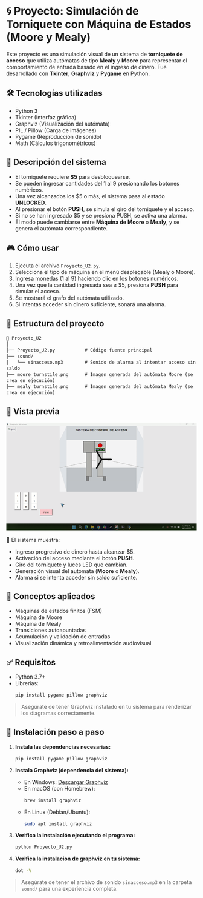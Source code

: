 # 🌀 Proyecto: Simulación de Torniquete con Máquina de Estados (Moore y Mealy)

Este proyecto es una simulación visual de un sistema de **torniquete de acceso** que utiliza autómatas de tipo **Mealy** y **Moore** para representar el comportamiento de entrada basado en el ingreso de dinero. Fue desarrollado con **Tkinter**, **Graphviz** y **Pygame** en Python.

## 🛠 Tecnologías utilizadas

- Python 3
- Tkinter (Interfaz gráfica)
- Graphviz (Visualización del autómata)
- PIL / Pillow (Carga de imágenes)
- Pygame (Reproducción de sonido)
- Math (Cálculos trigonométricos)

## 🚦 Descripción del sistema

- El torniquete requiere **$5** para desbloquearse.
- Se pueden ingresar cantidades del 1 al 9 presionando los botones numéricos.
- Una vez alcanzados los $5 o más, el sistema pasa al estado **UNLOCKED**.
- Al presionar el botón **PUSH**, se simula el giro del torniquete y el acceso.
- Si no se han ingresado $5 y se presiona PUSH, se activa una alarma.
- El modo puede cambiarse entre **Máquina de Moore** o **Mealy**, y se genera el autómata correspondiente.

## 🎮 Cómo usar

1. Ejecuta el archivo `Proyecto_U2.py`.
2. Selecciona el tipo de máquina en el menú desplegable (Mealy o Moore).
3. Ingresa monedas (1 al 9) haciendo clic en los botones numéricos.
4. Una vez que la cantidad ingresada sea ≥ $5, presiona **PUSH** para simular el acceso.
5. Se mostrará el grafo del autómata utilizado.
6. Si intentas acceder sin dinero suficiente, sonará una alarma.

## 📁 Estructura del proyecto

```
📁 Proyecto_U2
│
├── Proyecto_U2.py           # Código fuente principal
├── sound/
│   └── sinacceso.mp3        # Sonido de alarma al intentar acceso sin saldo
├── moore_turnstile.png      # Imagen generada del autómata Moore (se crea en ejecución)
├── mealy_turnstile.png      # Imagen generada del autómata Mealy (se crea en ejecución)
```

## 📸 Vista previa

<p align="center">
  <img src="evidencia.gif" alt="Demostración del torniquete en acción" width="600"/>
</p>

🎥 El sistema muestra:

- Ingreso progresivo de dinero hasta alcanzar $5.
- Activación del acceso mediante el botón **PUSH**.
- Giro del torniquete y luces LED que cambian.
- Generación visual del autómata (**Moore** o **Mealy**).
- Alarma si se intenta acceder sin saldo suficiente.

## 🧠 Conceptos aplicados

- Máquinas de estados finitos (FSM)
- Máquina de Moore
- Máquina de Mealy
- Transiciones autoapuntadas
- Acumulación y validación de entradas
- Visualización dinámica y retroalimentación audiovisual

## ✅ Requisitos

- Python 3.7+
- Librerías:
  ```bash
  pip install pygame pillow graphviz
  ```

> Asegúrate de tener Graphviz instalado en tu sistema para renderizar los diagramas correctamente.
## 🧪 Instalación paso a paso

1. **Instala las dependencias necesarias:**
   ```bash
   pip install pygame pillow graphviz
   ```

2. **Instala Graphviz (dependencia del sistema):**
   - En Windows: [Descargar Graphviz](https://graphviz.org/download/)
   - En macOS (con Homebrew):
     ```bash
     brew install graphviz
     ```
   - En Linux (Debian/Ubuntu):
     ```bash
     sudo apt install graphviz
     ```

3. **Verifica la instalación ejecutando el programa:**
   ```bash
   python Proyecto_U2.py
   ```
4. **Verifica la instalacion de graphviz en tu sistema:**
    ```bash
    dot -V
    ```
> Asegúrate de tener el archivo de sonido `sinacceso.mp3` en la carpeta `sound/` para una experiencia completa.